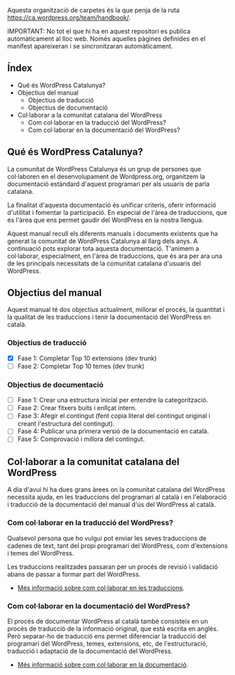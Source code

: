 Aquesta organització de carpetes és la que penja de la ruta https://ca.wordpress.org/team/handbook/.

IMPORTANT: No tot el que hi ha en aquest repositori es publica automàticament al lloc web. Només aquelles pàgines definides en el manifest apareixeran i se sincronitzaran automàticament.

## Índex

- Qué és WordPress Catalunya?
- Objectius del manual
  - Objectius de traducció
  - Objectius de documentació
- Col·laborar a la comunitat catalana del WordPress
  - Com col·laborar en la traducció del WordPress?
  - Com col·laborar en la documentació del WordPress?

## Qué és WordPress Catalunya?

La comunitat de WordPress Catalunya és un grup de persones que col·laboren en el desenvolupament de Wordpress.org, organitzem la documentació estàndard d'aquest programari per als usuaris de parla catalana.

La finalitat d'aquesta documentació és unificar criteris, oferir informació d'utilitat i fomentar la participació. En especial de l'àrea de traduccions, que és l'àrea que ens permet gaudir del WordPress en la nostra llengua.

Aquest manual recull els diferents manuals i documents existents que ha generat la comunitat de WordPress Catalunya al llarg dels anys. A continuació pots explorar tota aquesta documentació. T'animem a col·laborar, especialment, en l'àrea de traduccions, que és ara per ara una de les principals necessitats de la comunitat catalana d'usuaris del WordPress.

## Objectius del manual

Aquest manual té dos objectius actualment, millorar el procés, la quantitat i la qualitat de les traduccions i tenir la documentació del WordPress en català.

### Objectius de traducció

- [x] Fase 1: Completar Top 10 extensions (dev trunk)
- [ ] Fase 2: Completar Top 10 temes (dev trunk)

### Objectius de documentació

- [ ] Fase 1: Crear una estructura inicial per entendre la categorització.
- [ ] Fase 2: Crear fitxers buits i enllçat intern.
- [ ] Fase 3: Afegir el contingut (fent copia literal del contingut original i creant l'estructura del contingut).
- [ ] Fase 4: Publicar una primera versió de la documentació en català.
- [ ] Fase 5: Comprovació i millora del contingut.

## Col·laborar a la comunitat catalana del WordPress

A dia d'avui hi ha dues grans àrees on la comunitat catalana del WordPress necessita ajuda, en les traduccions del programari al català i en l'elaboració i traducció de la documentació del manual d'ús del WordPress al català.

### Com col·laborar en la traducció del WordPress?

Qualsevol persona que ho vulgui pot enviar les seves traduccions de cadenes de text, tant del propi programari del WordPress, com d'extensions i temes del WordPress.  
  
Les traduccions realitzades passaran per un procés de revisió i validació abans de passar a formar part del WordPress.

- [Més informació sobre com col·laborar en les traduccions](https://github.com/wpcatalunya/manual/blob/main/traduccio.md).

### Com col·laborar en la documentació del WordPress?

El procés de documentar WordPress al català també consisteix en un procés de traducció de la informació original, que està escrita en anglès. Però separar-ho de traducció ens permet diferenciar la traducció del programari del WordPress, temes, extensions, etc, de l'estructuració, traducció i adaptació de la documentació del WordPress.

- [Més informació sobre com col·laborar en la documentació](https://github.com/wpcatalunya/manual/blob/main/documentacio.md).

